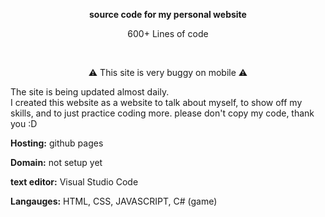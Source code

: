**<p align="center">source code for my personal website**

<p> <p align="center">600+ Lines of code</p>
<br>
<p align="center">⚠️ This site is very buggy on mobile ⚠️</p>

The site is being updated almost daily.
<br>I created this website as a website to talk about myself, to show off my skills, and to just practice coding more.
please don't copy my code, thank you :D

**Hosting:** github pages

**Domain:** not setup yet

**text editor:** Visual Studio Code
  
**Langauges:** HTML, CSS, JAVASCRIPT, C# (game) 
